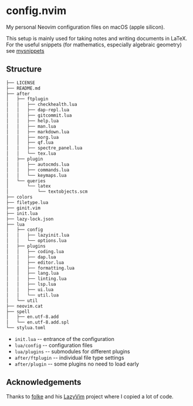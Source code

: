 # config.nvim

My personal Neovim configuration files on macOS (apple silicon).

This setup is mainly used for taking notes and writing documents in LaTeX.
For the useful snippets (for mathematics, especially algebraic geometry)
see [mysnippets]

## Structure

```txt
├── LICENSE
├── README.md
├── after
│   ├── ftplugin
│   │   ├── checkhealth.lua
│   │   ├── dap-repl.lua
│   │   ├── gitcommit.lua
│   │   ├── help.lua
│   │   ├── man.lua
│   │   ├── markdown.lua
│   │   ├── norg.lua
│   │   ├── qf.lua
│   │   ├── spectre_panel.lua
│   │   └── tex.lua
│   ├── plugin
│   │   ├── autocmds.lua
│   │   ├── commands.lua
│   │   └── keymaps.lua
│   └── queries
│       └── latex
│           └── textobjects.scm
├── colors
├── filetype.lua
├── ginit.vim
├── init.lua
├── lazy-lock.json
├── lua
│   ├── config
│   │   ├── lazyinit.lua
│   │   └── options.lua
│   ├── plugins
│   │   ├── coding.lua
│   │   ├── dap.lua
│   │   ├── editor.lua
│   │   ├── formatting.lua
│   │   ├── lang.lua
│   │   ├── linting.lua
│   │   ├── lsp.lua
│   │   ├── ui.lua
│   │   └── util.lua
│   └── util
├── neovim.cat
├── spell
│   ├── en.utf-8.add
│   └── en.utf-8.add.spl
└── stylua.toml
```

- `init.lua` -- entrance of the configuration
- `lua/config` -- configuration files
- `lua/plugins` -- submodules for different plugins
- `after/ftplugin` -- individual file type settings
- `after/plugin` -- some plugins no need to load early

[mysnippets]: https://github.com/mathjiajia/mySnippets

## Acknowledgements

Thanks to
[folke](https://github.com/folke) and his [LazyVim](https://github.com/LazyVim) project
where I copied a lot of code.
